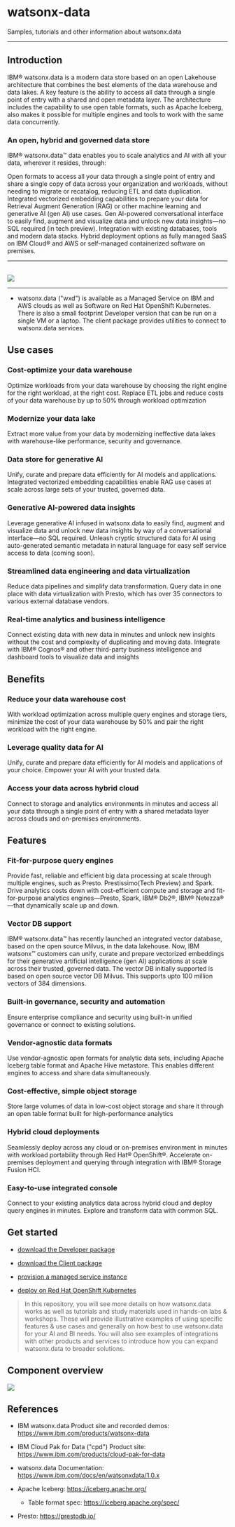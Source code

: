 # watsonx-data
Samples, tutorials and other information about watsonx.data


---

## Introduction

IBM® watsonx.data is a modern data store based on an open Lakehouse architecture that combines the best elements of the data warehouse and data lakes. A key feature is the ability to access all data through a single point of entry with a shared and open metadata layer. The architecture includes the capability to use open table formats, such as Apache Iceberg, also makes it possible for multiple engines and tools to work with the same data concurrently. 

### An open, hybrid and governed data store
IBM® watsonx.data™ data enables you to scale analytics and AI with all your data, wherever it resides, through: 

Open formats to access all your data through a single point of entry and share a single copy of data across your organization and workloads, without needing to migrate or recatalog, reducing ETL and data duplication.
Integrated vectorized embedding capabilities to prepare your data for Retrieval Augment Generation (RAG) or other machine learning and generative AI (gen AI) use cases. 
Gen AI-powered conversational interface to easily find, augment and visualize data and unlock new data insights—no SQL required (in tech preview).
Integration with existing databases, tools and modern data stacks.
Hybrid deployment options as fully managed SaaS on IBM Cloud® and AWS or self-managed containerized software on premises.



---
<br>

<IMG SRC="./assets/use-cases.png">

<br>

---

- watsonx.data ("wxd") is available as a Managed Service on IBM and AWS clouds as well as Software on Red Hat OpenShift Kubernetes.  There is also a small footprint Developer version that can be run on a single VM or a laptop. The client package provides utilities to connect to watsonx.data services.


## Use cases

### Cost-optimize your data warehouse
Optimize workloads from your data warehouse by choosing the right engine for the right workload, at the right cost. Replace ETL jobs and reduce costs of your data warehouse by up to 50% through workload optimization

### Modernize your data lake
Extract more value from your data by modernizing ineffective data lakes with warehouse-like performance, security and governance.

### Data store for generative AI
Unify, curate and prepare data efficiently for AI models and applications. Integrated vectorized embedding capabilities enable RAG use cases at scale across large sets of your trusted, governed data. 

### Generative AI-powered data insights
Leverage generative AI infused in watsonx.data to easily find, augment and visualize data and unlock new data insights by way of a conversational interface—no SQL required. Unleash cryptic structured data for AI using auto-generated semantic metadata in natural language for easy self service access to data (coming soon).

### Streamlined data engineering and data virtualization
Reduce data pipelines and simplify data transformation. Query data in one place with data virtualization with Presto, which has over 35 connectors to various external database vendors.

### Real-time analytics and business intelligence
Connect existing data with new data in minutes and unlock new insights without the cost and complexity of duplicating and moving data. Integrate with IBM® Cognos® and other third-party business intelligence and dashboard tools to visualize data and insights


## Benefits

### Reduce your data warehouse cost
With workload optimization across multiple query engines and storage tiers, minimize the cost of your data warehouse by 50% and pair the right workload with the right engine.

### Leverage quality data for AI
Unify, curate and prepare data efficiently for AI models and applications of your choice. Empower your AI with your trusted data.

### Access your data across hybrid cloud
Connect to storage and analytics environments in minutes and access all your data through a single point of entry with a shared metadata layer across clouds and on-premises environments.

## Features

### Fit-for-purpose query engines
Provide fast, reliable and efficient big data processing at scale through multiple engines, such as Presto. Prestissimo(Tech Preview) and Spark. 
Drive analytics costs down with cost-efficient compute and storage and fit-for-purpose analytics engines—Presto, Spark, IBM® Db2®, IBM® Netezza®—that dynamically scale up and down.

### Vector DB support
IBM® watsonx.data™ has recently launched an integrated vector database, based on the open source Milvus, in the data lakehouse. Now, IBM watsonx™ customers can unify, curate and prepare vectorized embeddings for their generative artificial intelligence (gen AI) applications at scale across their trusted, governed data.  The vector DB initially supported is based on open source vector DB Milvus.  This supports upto 100 million vectors of 384 dimensions.

### Built-in governance, security and automation
Ensure enterprise compliance and security using built-in unified governance or connect to existing solutions.

### Vendor-agnostic data formats
Use vendor-agnostic open formats for analytic data sets, including Apache Iceberg table format and Apache Hive metastore. This enables different engines to access and share data simultaneously.

### Cost-effective, simple object storage
Store large volumes of data in low-cost object storage and share it through an open table format built for high-performance analytics

### Hybrid cloud deployments
Seamlessly deploy across any cloud or on-premises environment in minutes with workload portability through Red Hat® OpenShift®. Accelerate on-premises deployment and querying through integration with IBM® Storage Fusion HCI.

### Easy-to-use integrated console
Connect to your existing analytics data across hybrid cloud and deploy query engines in minutes. Explore and transform data with common SQL.

## Get started

- [download the Developer package](developer_package/)

- [download the Client package](client_package/)

- [provision a managed service instance](https://cloud.ibm.com/docs/watsonxdata?topic=watsonxdata-getting-started)

- [deploy on Red Hat OpenShift Kubernetes](https://www.ibm.com/docs/en/cloud-paks/cp-data/4.7.x?topic=services-watsonxdata)

> In this repository, you will see more details on how watsonx.data works as well as tutorials and study materials used in hands-on labs & workshops. These will provide illustrative examples of using specific features & use cases and generally on how best to use watsonx.data for your AI and BI needs.  You will also see examples of integrations with other products and services to introduce how you can expand watsonx.data to broader solutions.


## Component overview


<IMG SRC="./assets/component-overview.png">



## References


- IBM watsonx.data  Product  site and recorded demos:  https://www.ibm.com/products/watsonx-data

- IBM Cloud Pak for Data ("cpd") Product site:  https://www.ibm.com/products/cloud-pak-for-data

- watsonx.data Documentation: https://www.ibm.com/docs/en/watsonxdata/1.0.x 

- Apache Iceberg: https://iceberg.apache.org/

  - Table format spec:  https://iceberg.apache.org/spec/ 

- Presto: https://prestodb.io/

